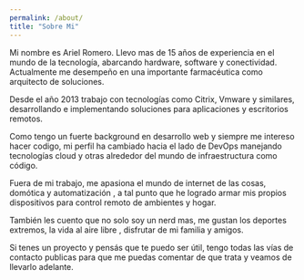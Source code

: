 ```yaml
---
permalink: /about/
title: "Sobre Mi"
---
```

Mi nombre es Ariel Romero. Llevo mas de 15 años de experiencia en el mundo de la tecnología, abarcando hardware, software y conectividad. Actualmente me desempeño en una importante farmacéutica como arquitecto de soluciones.

Desde el año 2013 trabajo con tecnologías como Citrix, Vmware y similares, desarrollando e implementando soluciones para aplicaciones y escritorios remotos. 

Como tengo un fuerte background en desarrollo web y siempre me intereso hacer codigo, mi perfil ha cambiado hacia el lado de DevOps manejando tecnologías cloud y otras alrededor del mundo de infraestructura como código.

Fuera de mi trabajo, me apasiona el mundo de internet de las cosas, domótica y automatización , a tal punto que he logrado armar mis propios dispositivos para control remoto de ambientes y hogar.

También les cuento que no solo soy un nerd mas, me gustan los deportes extremos, la vida al aire libre , disfrutar de mi familia y amigos.

Si tenes un proyecto y pensás que te puedo ser útil, tengo todas las vías de contacto publicas para que me puedas comentar de que trata y veamos de llevarlo adelante.
